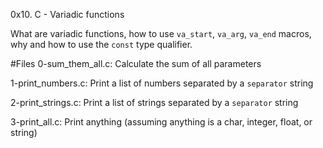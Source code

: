 0x10. C - Variadic functions

What are variadic functions, how to use `va_start`, `va_arg`, `va_end` macros, why and how to use the `const` type qualifier.

#Files
0-sum_them_all.c:
Calculate the sum of all parameters

1-print_numbers.c:
Print a list of numbers separated by a `separator` string

2-print_strings.c:
Print a list of strings separated by a `separator` string

3-print_all.c:
Print anything (assuming anything is a char, integer, float, or string)
